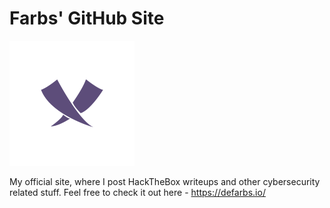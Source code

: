 # Farbs' GitHub Site
<img alt="Farbs Logo" src="/assets/img/index-logo/farbs-logo-200x200.png"> 

My official site, where I post HackTheBox writeups and other cybersecurity related stuff.
Feel free to check it out here - https://defarbs.io/
